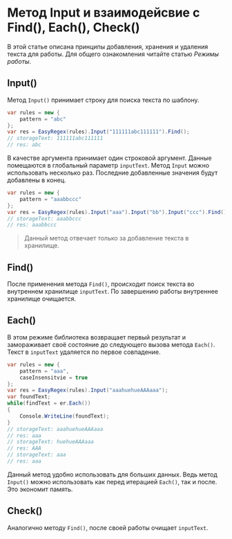 # Метод Input и взаимодейсвие с Find(), Each(), Check()

В этой статье описана принципы добавления, хранения и удаления текста для работы. Для общего ознакомления читайте статью *Режимы работы*.

## Input()
Метод `Input()` принимает строку для поиска текста по шаблону. 

```csharp
var rules = new { 
    pattern = "abc"
};
var res = EasyRegex(rules).Input("111111abc111111").Find();
// storageText: 111111abc111111
// res: abc
```

В качестве аргумента принимает один строковой аргумент. Данные помещаются в глобальный параметр `inputText`.  Метод `Input` можно использовать несколько раз. Последние добавленные значения будут добавлены в конец. 

```csharp
var rules = new { 
    pattern = "aaabbccc"
};
var res = EasyRegex(rules).Input("aaa").Input("bb").Input("ccc").Find();
// storageText: aaabbccc
// res: aaabbccc
```

> Данный метод отвечает только за добавление текста в хранилище.

## Find()

После применения метода `Find()`, происходит поиск текста во внутреннем хранилище `inputText`.  По завершению работы внутреннее хранилище очищается.

## Each()

В этом режиме библиотека возвращает первый результат и замораживает своё состояние до следующего вызова метода `Each()`. Текст в `inputText` удаляется по первое совпадение. 

```csharp
var rules = new { 
    pattern = "aaa",
	caseInsensitvie = true
};
var res = EasyRegex(rules).Input("aaahuehueAAAaaa");
var foundText;
while(findText = er.Each())
{
	Console.WriteLine(foundText);
}
// storageText: aaahuehueAAAaaa
// res: aaa
// storageText: huehueAAAaaa
// res: AAA
// storageText: aaa
// res: aaa
```

Данный метод удобно использовать для больших данных. Ведь метод `Input()` можно использовать как перед итерацией `Each()`, так и после. Это экономит память. 

## Check()

Аналогично методу `Find()`, после своей работы очищает `inputText`.